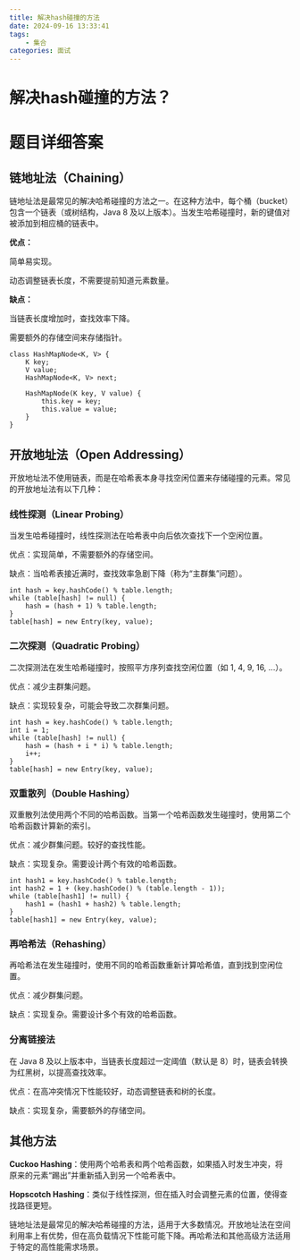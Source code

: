 ```yaml
---
title: 解决hash碰撞的方法
date: 2024-09-16 13:33:41
tags:
	- 集合
categories: 面试
---
```


# 解决hash碰撞的方法？

# 题目详细答案
## 链地址法（Chaining）
链地址法是最常见的解决哈希碰撞的方法之一。在这种方法中，每个桶（bucket）包含一个链表（或树结构，Java 8 及以上版本）。当发生哈希碰撞时，新的键值对被添加到相应桶的链表中。

**优点：**

简单易实现。

动态调整链表长度，不需要提前知道元素数量。

**缺点：**

当链表长度增加时，查找效率下降。

需要额外的存储空间来存储指针。

```plain
class HashMapNode<K, V> {
    K key;
    V value;
    HashMapNode<K, V> next;

    HashMapNode(K key, V value) {
        this.key = key;
        this.value = value;
    }
}
```

## 开放地址法（Open Addressing）
开放地址法不使用链表，而是在哈希表本身寻找空闲位置来存储碰撞的元素。常见的开放地址法有以下几种：

### 线性探测（Linear Probing）
当发生哈希碰撞时，线性探测法在哈希表中向后依次查找下一个空闲位置。

优点：实现简单，不需要额外的存储空间。

缺点：当哈希表接近满时，查找效率急剧下降（称为“主群集”问题）。

```plain
int hash = key.hashCode() % table.length;
while (table[hash] != null) {
    hash = (hash + 1) % table.length;
}
table[hash] = new Entry(key, value);
```

### 二次探测（Quadratic Probing）
二次探测法在发生哈希碰撞时，按照平方序列查找空闲位置（如 1, 4, 9, 16, ...）。

优点：减少主群集问题。

缺点：实现较复杂，可能会导致二次群集问题。

```plain
int hash = key.hashCode() % table.length;
int i = 1;
while (table[hash] != null) {
    hash = (hash + i * i) % table.length;
    i++;
}
table[hash] = new Entry(key, value);
```

### 双重散列（Double Hashing）
双重散列法使用两个不同的哈希函数。当第一个哈希函数发生碰撞时，使用第二个哈希函数计算新的索引。

优点：减少群集问题。较好的查找性能。

缺点：实现复杂。需要设计两个有效的哈希函数。

```plain
int hash1 = key.hashCode() % table.length;
int hash2 = 1 + (key.hashCode() % (table.length - 1));
while (table[hash1] != null) {
    hash1 = (hash1 + hash2) % table.length;
}
table[hash1] = new Entry(key, value);
```

### 再哈希法（Rehashing）
再哈希法在发生碰撞时，使用不同的哈希函数重新计算哈希值，直到找到空闲位置。

优点：减少群集问题。

缺点：实现复杂。需要设计多个有效的哈希函数。

### 分离链接法
在 Java 8 及以上版本中，当链表长度超过一定阈值（默认是 8）时，链表会转换为红黑树，以提高查找效率。

优点：在高冲突情况下性能较好，动态调整链表和树的长度。

缺点：实现复杂，需要额外的存储空间。

## 其他方法
**Cuckoo Hashing**：使用两个哈希表和两个哈希函数，如果插入时发生冲突，将原来的元素“踢出”并重新插入到另一个哈希表中。

**Hopscotch Hashing**：类似于线性探测，但在插入时会调整元素的位置，使得查找路径更短。

链地址法是最常见的解决哈希碰撞的方法，适用于大多数情况。开放地址法在空间利用率上有优势，但在高负载情况下性能可能下降。再哈希法和其他高级方法适用于特定的高性能需求场景。